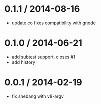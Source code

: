 
0.1.1 / 2014-08-16 
==================

 * update co fixes compatibility with gnode

0.1.0 / 2014-06-21 
==================

 * add subtest support. closes #1
 * add history

0.0.1 / 2014-02-19 
==================

 * fix shebang with v8-argv
